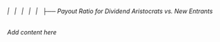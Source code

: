 ###### |   |   |   |   |   ├── Payout Ratio for Dividend Aristocrats vs. New Entrants

*Add content here*
